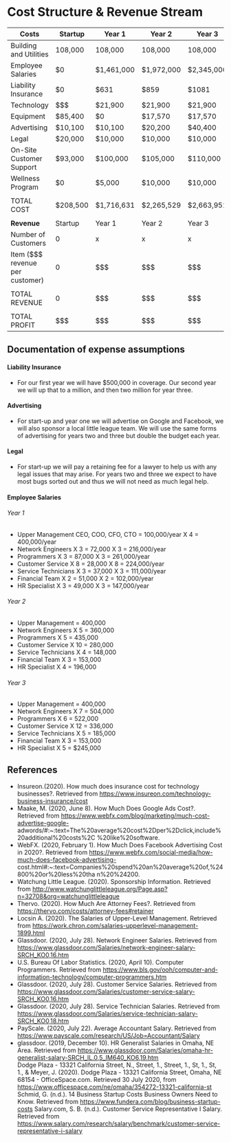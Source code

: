 # Cost Structure & Revenue Stream


| Costs | Startup | Year 1 | Year 2 | Year 3 |
|---|---|---|---|---|
|Building and Utilities | 108,000 | 108,000 | 108,000 | 108,000 |
|Employee Salaries | $0 | $1,461,000 | $1,972,000 | $2,345,000 |
|Liability Insurance | $0  | $631 | $859 | $1081 |
|Technology | $$$ | $21,900 | $21,900 | $21,900 |
|Equipment | $85,400 | $0 | $17,570 | $17,570 |
|Advertising | $10,100 | $10,100 | $20,200 | $40,400 |
|Legal | $20,000 | $10,000 | $10,000 | $10,000 |
|On-Site Customer Support  | $93,000 |$100,000  | $105,000 | $110,000 |
|Wellness Program | $0 | $5,000 | $10,000 | $10,000 |
| | | | | |
|TOTAL COST | $208,500 | $1,716,631 | $2,265,529 | $2,663,951 |
| | | | | |
| **Revenue** |Startup | Year 1 | Year 2 | Year 3 |
|Number of Customers | 0 | x | x | x |
|Item ($$$ revenue per customer) | 0 | $$$ | $$$ | $$$ |
| | | | | |
| TOTAL REVENUE | 0 | $$$ | $$$ | $$$ |
| | | | | |
| TOTAL PROFIT | $$$ | $$$ | $$$ | $$$ |


## Documentation of expense assumptions
#### Liability Insurance
- For our first year we will have $500,000 in coverage. Our second year we will up that to a million, and then two million for year three.
#### Advertising
- For start-up and year one we will advertise on Google and Facebook, we will also sponsor a local little league team. We will use the same forms of advertising for years two and three but double the budget each year. 
#### Legal
- For start-up we will pay a retaining fee for a lawyer to help us with any legal issues that may arise. For years two and three we expect to have most bugs sorted out and thus we will not need as much legal help. 
#### Employee Salaries
###### Year 1
- Upper Management CEO, COO, CFO, CTO = 100,000/year X 4 = 400,000/year
- Network Engineers X 3 = 72,000 X 3 = 216,000/year
- Programmers X 3 = 87,000 X 3 = 261,000/year
- Customer Service X 8 = 28,000 X 8 = 224,000/year
- Service Technicians X 3 = 37,000 X 3 = 111,000/year 
- Financial Team X 2 = 51,000 X 2 = 102,000/year 
- HR Specialist X 3 = 49,000 X 3 = 147,000/year
###### Year 2  
- Upper Management = 400,000
- Network Engineers X 5 = 360,000
- Programmers X 5 = 435,000
- Customer Service X 10 = 280,000
- Service Technicians X 4 = 148,000
- Financial Team X 3 = 153,000 
- HR Specialist X 4 = 196,000
###### Year 3 
- Upper Management = 400,000
- Network Engineers X 7 = 504,000
- Programmers X 6 = 522,000
- Customer Service X 12 = 336,000
- Service Technicians X 5 = 185,000
- Financial Team X 3 = 153,000
- HR Specialist X 5 = $245,000


## References
- Insureon.(2020). How much does insurance cost for technology businesses?. Retrieved from 	https://www.insureon.com/technology-business-insurance/cost
- Maake, M. (2020, June 8). How Much Does Google Ads Cost?. Retrieved from 	https://www.webfx.com/blog/marketing/much-cost-advertise-google-	adwords/#:~:text=The%20average%20cost%2Dper%2Dclick,include%20additional%20costs%2C	%20like%20software.
- WebFX. (2020, February 1). How Much Does Facebook Advertising Cost in 2020?. Retrieved from 	https://www.webfx.com/social-media/how-much-does-facebook-advertising-	cost.html#:~:text=Companies%20spend%20an%20average%20of,%24800%20or%20less%20tha	n%20%24200.
-	Watchung Little League. (2020). Sponsorship Information. Retrieved from 	http://www.watchunglittleleague.org/Page.asp?n=32708&org=watchunglittleleague
- Thervo. (2020). How Much Are Attorney Fees?. Retrieved from https://thervo.com/costs/attorney-fees#retainer
- Locsin A. (2020). The Salaries of Upper-Level Management. Retrieved from https://work.chron.com/salaries-upperlevel-management-1899.html
- Glassdoor. (2020, July 28). Network Engineer Salaries. Retrieved from https://www.glassdoor.com/Salaries/network-engineer-salary-SRCH_KO0,16.htm
- U.S. Bureau Of Labor Statistics. (2020, April 10). Computer Programmers. Retrieved from https://www.bls.gov/ooh/computer-and-information-technology/computer-programmers.htm
- Glassdoor. (2020, July 28). Customer Service Salaries. Retrieved from https://www.glassdoor.com/Salaries/customer-service-salary-SRCH_KO0,16.htm
- Glassdoor. (2020, July 28). Service Technician Salaries. Retrieved from https://www.glassdoor.com/Salaries/service-technician-salary-SRCH_KO0,18.htm
- PayScale. (2020, July 22). Average Accountant Salary. Retrieved from https://www.payscale.com/research/US/Job=Accountant/Salary
- glassdoor. (2019, December 10). HR Generalist Salaries in Omaha, NE Area. Retrieved from https://www.glassdoor.com/Salaries/omaha-hr-generalist-salary-SRCH_IL.0,5_IM640_KO6,19.htm	
Dodge Plaza - 13321 California Street, N., Street, 1., Street, 1., St, 1., St, 1., & Meyer, J. (2020). Dodge Plaza - 13321 California Street, Omaha, NE 68154 - OfficeSpace.com. Retrieved 30 July 2020, from https://www.officespace.com/ne/omaha/354272-13321-california-st
Schmid, G. (n.d.). 14 Business Startup Costs Business Owners Need to Know. Retrieved from https://www.fundera.com/blog/business-startup-costs
Salary.com, S. B. (n.d.). Customer Service Representative I Salary. Retrieved from https://www.salary.com/research/salary/benchmark/customer-service-representative-i-salary
